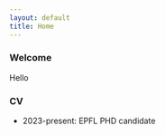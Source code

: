 ```yaml
---
layout: default
title: Home
---
```


### Welcome

Hello




### CV

- 2023-present: EPFL PHD candidate